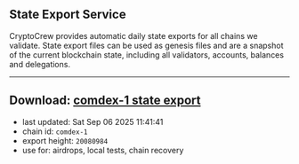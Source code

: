 ## State Export Service
CryptoCrew provides automatic daily state exports for all chains we validate. State export files can be used as genesis files and are a snapshot of the current blockchain state, including all validators, accounts, balances and delegations.

---
**Download: [comdex-1 state export](https://dl-eu2.ccvalidators.com/SERVICE/comdex/comdex-1_export_20080984.json)**
---

- last updated: Sat Sep 06 2025 11:41:41
- chain id: `comdex-1`
- export height: `20080984`
- use for: airdrops, local tests, chain recovery
